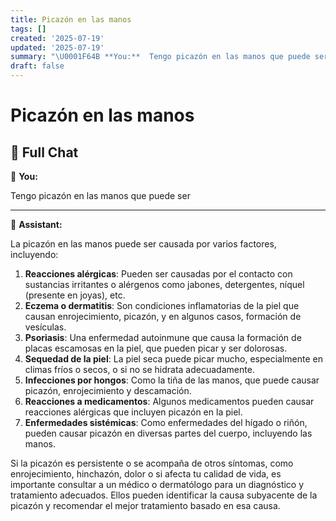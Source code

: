```yaml
---
title: Picazón en las manos
tags: []
created: '2025-07-19'
updated: '2025-07-19'
summary: "\U0001F64B **You:**  Tengo picazón en las manos que puede ser"
draft: false
---
```


# Picazón en las manos

## 🧠 Full Chat

🙋 **You:**

Tengo picazón en las manos que puede ser

---

🤖 **Assistant:**

La picazón en las manos puede ser causada por varios factores, incluyendo:

1. **Reacciones alérgicas**: Pueden ser causadas por el contacto con sustancias irritantes o alérgenos como jabones, detergentes, níquel (presente en joyas), etc.
2. **Eczema o dermatitis**: Son condiciones inflamatorias de la piel que causan enrojecimiento, picazón, y en algunos casos, formación de vesículas.
3. **Psoriasis**: Una enfermedad autoinmune que causa la formación de placas escamosas en la piel, que pueden picar y ser dolorosas.
4. **Sequedad de la piel**: La piel seca puede picar mucho, especialmente en climas fríos o secos, o si no se hidrata adecuadamente.
5. **Infecciones por hongos**: Como la tiña de las manos, que puede causar picazón, enrojecimiento y descamación.
6. **Reacciones a medicamentos**: Algunos medicamentos pueden causar reacciones alérgicas que incluyen picazón en la piel.
7. **Enfermedades sistémicas**: Como enfermedades del hígado o riñón, pueden causar picazón en diversas partes del cuerpo, incluyendo las manos.

Si la picazón es persistente o se acompaña de otros síntomas, como enrojecimiento, hinchazón, dolor o si afecta tu calidad de vida, es importante consultar a un médico o dermatólogo para un diagnóstico y tratamiento adecuados. Ellos pueden identificar la causa subyacente de la picazón y recomendar el mejor tratamiento basado en esa causa.